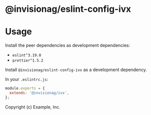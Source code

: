 # @invisionag/eslint-config-ivx

# Usage

Install the peer dependencies as development dependencies:
- `eslint^3.19.0`
- `prettier^1.5.2`

Install `@invisionag/eslint-config-ivx` as a development dependency.

In your `.eslintrc.js`:
```js
module.exports = {
  extends: '@invisionag/ivx',
};
```

Copyright (c) Example, Inc.
